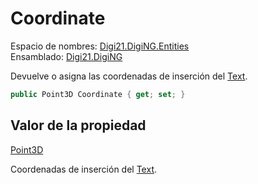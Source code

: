 # Coordinate

Espacio de nombres: [Digi21.DigiNG.Entities](../../../)  
Ensamblado: [Digi21.DigiNG](../../../../)

Devuelve o asigna las coordenadas de inserción del [Text](../).

```csharp
public Point3D Coordinate { get; set; }
```

## Valor de la propiedad

[Point3D](../../../../digi21.math/clases/point3d.md)

Coordenadas de inserción del [Text](../).



